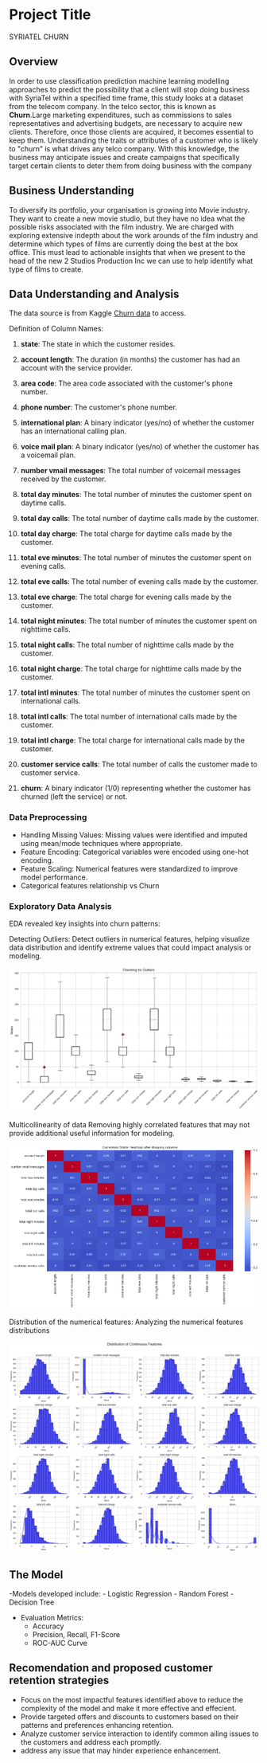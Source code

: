 # Project Title

SYRIATEL CHURN

## Overview
In order to use classification prediction machine learning modelling approaches to predict the possibility that a client will stop doing business with SyriaTel within a specified time frame, this study looks at a dataset from the telecom company. In the telco sector, this is known as **Churn**.Large marketing expenditures, such as commissions to sales representatives and advertising budgets, are necessary to acquire new clients. Therefore, once those clients are acquired, it becomes essential to keep them. Understanding the traits or attributes of a customer who is likely to "churn" is what drives any telco company. With this knowledge, the business may anticipate issues and create campaigns that specifically target certain clients to deter them from doing business with the company

## Business Understanding
To diversify its portfolio, your organisation is growing into Movie industry. They want to create a new movie studio, but they have no idea what the possible risks associated with the film industry. We are charged with exploring extensive indepth about the work arounds of the film industry and determine which types of films are currently doing the best at the box office. This must lead to actionable insights that when we present to the head of the new 2 Studios Production Inc we can use to help identify what type of films to create.

## Data Understanding and Analysis

The data source is from Kaggle  [Churn data](https://www.kaggle.com/datasets/becksddf/churn-in-telecoms-dataset) to access.


Definition of Column Names:

1. **state**: The state in which the customer resides.

2. **account length**: The duration (in months) the customer has had an account with the service provider.

3. **area code**: The area code associated with the customer's phone number.

4. **phone number**: The customer's phone number.

5. **international plan**: A binary indicator (yes/no) of whether the customer has an international calling plan.

6. **voice mail plan**: A binary indicator (yes/no) of whether the customer has a voicemail plan.

7. **number vmail messages**: The total number of voicemail messages received by the customer.

8. **total day minutes**: The total number of minutes the customer spent on daytime calls.

9. **total day calls**: The total number of daytime calls made by the customer.

10. **total day charge**: The total charge for daytime calls made by the customer.

11. **total eve minutes**: The total number of minutes the customer spent on evening calls.

12. **total eve calls**: The total number of evening calls made by the customer.

13. **total eve charge**: The total charge for evening calls made by the customer.

14. **total night minutes**: The total number of minutes the customer spent on nighttime calls.

15. **total night calls**: The total number of nighttime calls made by the customer.

16. **total night charge**: The total charge for nighttime calls made by the customer.

17. **total intl minutes**: The total number of minutes the customer spent on international calls.

18. **total intl calls**: The total number of international calls made by the customer.

19. **total intl charge**: The total charge for international calls made by the customer.

20. **customer service calls**: The total number of calls the customer made to customer service.

21. **churn**: A binary indicator (1/0) representing whether the customer has churned (left the service) or not.

### Data Preprocessing
- Handling Missing Values: Missing values were identified and imputed using mean/mode techniques where appropriate.
- Feature Encoding: Categorical variables were encoded using one-hot encoding.
- Feature Scaling: Numerical features were standardized to improve model performance.
- Categorical features relationship vs Churn

### Exploratory Data Analysis
EDA revealed key insights into churn patterns:

Detecting Outliers: Detect outliers in numerical features, helping visualize data distribution and identify extreme values that could impact analysis or modeling.

![Outliers](https://github.com/SpencerLugalia/Phase-3-Project/blob/main/Images/Checking%20for%20Outliers.png)

Multicollinearity of data Removing highly correlated features that may not provide additional useful information for modeling.

![Correlation Matrix](https://github.com/SpencerLugalia/Phase-3-Project/blob/main/Images/Correlation%20Matrix%20Heatmap%20after%20dropping%20columns.png)

Distribution of the numerical features: Analyzing the numerical features distributions

![Distribution of Numerical features](https://github.com/SpencerLugalia/Phase-3-Project/blob/main/Images/Distribution%20of%20Continuous%20Features.png)

## The Model

-Models developed include:
    - Logistic Regression
    - Random Forest
    - Decision Tree

- Evaluation Metrics:
    - Accuracy
    - Precision, Recall, F1-Score
    - ROC-AUC Curve

## Recomendation and proposed customer retention strategies

- Focus on the most impactful features identified above to reduce the complexity of the model and make it more effective and effecient.
- Provide targeted offers and discounts to customers based on their patterns and preferences enhancing retention.
- Analyze customer service interaction to identify common ailing issues to the customers and address each promptly.
- address any issue that may hinder experience enhancement.
